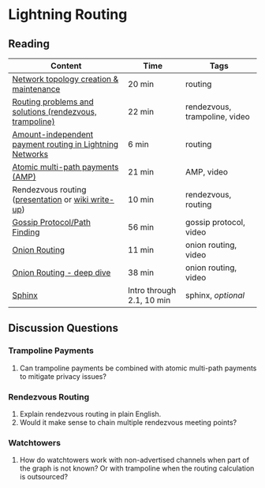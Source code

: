 # Lightning Routing

## Reading

| Content                                                                                       | Time  | Tags                    |
|-----------------------------------------------------------------------------------------------|-------|-------------------------|
[Network topology creation & maintenance](https://diyhpl.us/wiki/transcripts/scalingbitcoin/tel-aviv-2019/edgedevplusplus/lightning-network-topology/) | 20 min | routing |
[Routing problems and solutions (rendezvous, trampoline)](https://www.youtube.com/watch?v=1O-bhcbh9vE) | 22 min | rendezvous, trampoline, video |
[Amount-independent payment routing in Lightning Networks](https://medium.com/coinmonks/amount-independent-payment-routing-in-lightning-networks-6409201ff5ed) | 6 min | routing |
[Atomic multi-path payments (AMP)](https://youtu.be/Og4TGERPZMY) | 21 min | AMP, video |
Rendezvous routing ([presentation](https://youtu.be/Ms2WwRzBdkM) or [wiki write-up](https://github.com/lightningnetwork/lightning-rfc/wiki/Rendez-vous-mechanism-on-top-of-Sphinx)) | 10 min | rendezvous, routing |
[Gossip Protocol/Path Finding](https://youtu.be/MeEFUaRnMak) | 56 min | gossip protocol, video |
[Onion Routing](https://youtu.be/toarjBSPFqI) | 11 min | onion routing, video |
[Onion Routing - deep dive](https://youtu.be/D4kX0gR-H0Y) | 38 min | onion routing, video |
[Sphinx](https://cypherpunks.ca/~iang/pubs/Sphinx_Oakland09.pdf) | Intro through 2.1, 10 min | sphinx, _optional_ |

## Discussion Questions

### Trampoline Payments

1. Can trampoline payments be combined with atomic multi-path payments to mitigate privacy issues?

### Rendezvous Routing

1. Explain rendezvous routing in plain English.
1. Would it make sense to chain multiple rendezvous meeting points?

### Watchtowers

1. How do watchtowers work with non-advertised channels when part of the graph is not known? Or with trampoline when the routing calculation is outsourced?
